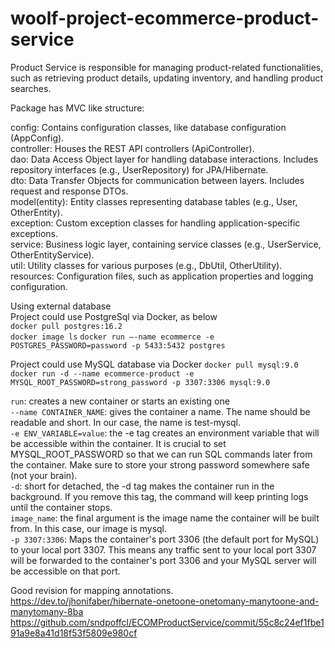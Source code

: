 # woolf-project-ecommerce-product-service
Product Service is responsible for managing product-related functionalities, such as retrieving product details, updating inventory, and handling product searches.


Package has MVC like structure:   

config: Contains configuration classes, like database configuration (AppConfig).  
controller: Houses the REST API controllers (ApiController).  
dao: Data Access Object layer for handling database interactions. Includes repository interfaces (e.g., UserRepository) for JPA/Hibernate.  
dto: Data Transfer Objects for communication between layers. Includes request and response DTOs.  
model(entity): Entity classes representing database tables (e.g., User, OtherEntity).  
exception: Custom exception classes for handling application-specific exceptions.  
service: Business logic layer, containing service classes (e.g., UserService, OtherEntityService).  
util: Utility classes for various purposes (e.g., DbUtil, OtherUtility).  
resources: Configuration files, such as application properties and logging configuration.  

Using external database  
Project could use PostgreSql via Docker, as below  
`docker pull postgres:16.2`  
`docker image ls`
`docker run –-name ecommerce -e POSTGRES_PASSWORD=password -p 5433:5432 postgres`

Project could use MySQL database via Docker
`docker pull mysql:9.0`
`docker run -d --name ecommerce-product -e MYSQL_ROOT_PASSWORD=strong_password -p 3307:3306 mysql:9.0`

`run`: creates a new container or starts an existing one  
`--name CONTAINER_NAME`: gives the container a name. The name should be readable and short. In our case, the name is test-mysql.  
`-e ENV_VARIABLE=value`: the -e tag creates an environment variable that will be accessible within the container. It is crucial to set MYSQL_ROOT_PASSWORD so that we can run SQL commands later from the container. Make sure to store your strong password somewhere safe (not your brain).  
`-d`: short for detached, the -d tag makes the container run in the background. If you remove this tag, the command will keep printing logs until the container stops.  
`image_name`: the final argument is the image name the container will be built from. In this case, our image is mysql.    
`-p 3307:3306`: Maps the container's port 3306 (the default port for MySQL) to your local port 3307. This means any traffic sent to your local port 3307 will be forwarded to the container's port 3306 and your MySQL server will be accessible on that port.

Good revision for mapping annotations.  
https://dev.to/jhonifaber/hibernate-onetoone-onetomany-manytoone-and-manytomany-8ba  
https://github.com/sndpoffcl/ECOMProductService/commit/55c8c24ef1fbe191a9e8a41d18f53f5809e980cf

